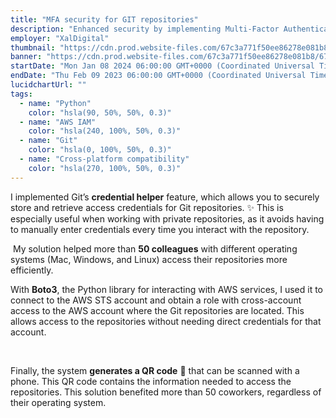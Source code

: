 ```yaml
---
title: "MFA security for GIT repositories"
description: "Enhanced security by implementing Multi-Factor Authentication for over 50 team members"
employer: "XalDigital"
thumbnail: "https://cdn.prod.website-files.com/67c3a771f50ee86278e081b8/67d9223fc72e0e95f5afa6c4_67ce16d4ec624e2b73332f3f_mfa%2520for%2520git.gif"
banner: "https://cdn.prod.website-files.com/67c3a771f50ee86278e081b8/67cbe41e022e968fe92ed459_67cbdfe83b32df846e2a44a4_photo-1732320935426-395f3c1d38be.jpeg"
startDate: "Mon Jan 08 2024 06:00:00 GMT+0000 (Coordinated Universal Time)"
endDate: "Thu Feb 09 2023 06:00:00 GMT+0000 (Coordinated Universal Time)"
lucidchartUrl: ""
tags:
  - name: "Python"
    color: "hsla(90, 50%, 50%, 0.3)"
  - name: "AWS IAM"
    color: "hsla(240, 100%, 50%, 0.3)"
  - name: "Git"
    color: "hsla(0, 100%, 50%, 0.3)"
  - name: "Cross-platform compatibility"
    color: "hsla(270, 100%, 50%, 0.3)"
---
```


I implemented Git’s **credential helper** feature, which allows you to securely store and retrieve access credentials for Git repositories. ✨ This is especially useful when working with private repositories, as it avoids having to manually enter credentials every time you interact with the repository.

‍
My solution helped more than **50 colleagues** with different operating systems (Mac, Windows, and Linux) access their repositories more efficiently.
‍

With **Boto3**, the Python library for interacting with AWS services, I used it to connect to the AWS STS account and obtain a role with cross-account access to the AWS account where the Git repositories are located. This allows access to the repositories without needing direct credentials for that account.

‍

Finally, the system **generates a QR code** 📱 that can be scanned with a phone. This QR code contains the information needed to access the repositories. This solution benefited more than 50 coworkers, regardless of their operating system.

‍
